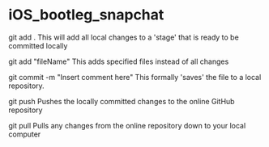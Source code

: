 # iOS_bootleg_snapchat

git add .
    This will add all local changes to a 'stage' that is ready to be committed locally
  
git add "fileName"
    This adds specified files instead of all changes
  
git commit -m "Insert comment here"
    This formally 'saves' the file to a local repository.

git push
    Pushes the locally committed changes to the online GitHub repository

git pull
    Pulls any changes from the online repository down to your local computer
